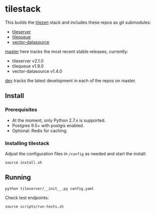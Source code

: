 # tilestack

This builds the [tilezen](https://github.com/tilezen) stack and includes
these repos as git submodules:

- [tileserver](https://github.com/tilezen/tileserver)
- [tilequeue](https://github.com/tilezen/tilequeue)
- [vector-datasource](https://github.com/tilezen/vector-datasource)

[master]() here tracks the most recent stable releases, currently:

- tileserver v2.1.0
- tilequeue v1.9.0
- vector-datasource v1.4.0

[dev]() tracks the latest development in each of the repos on master.

## Install

### Prerequisites

- At the moment, only Python 2.7.x is supported.
- Postgres 9.5+ with postgis enabled.
- Optional: Redis for caching.

### Installing tilestack

Adjust the configuration files in `/config` as needed and start the install:

```
source install.sh
```

## Running

```
python tileserver/__init__.py config.yaml
```

Check test endpoints:

```
source scripts/run-tests.sh
```
